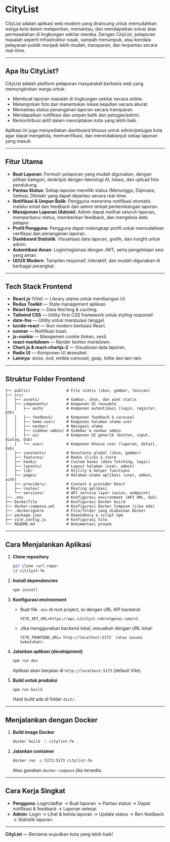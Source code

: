# CityList

CityList adalah aplikasi web modern yang dirancang untuk memudahkan warga kota dalam melaporkan, memantau, dan mendapatkan solusi atas permasalahan di lingkungan sekitar mereka. Dengan CityList, pelaporan masalah seperti infrastruktur rusak, sampah menumpuk, atau kendala pelayanan publik menjadi lebih mudah, transparan, dan terpantau secara real-time.

---

## Apa Itu CityList?

CityList adalah platform pelaporan masyarakat berbasis web yang memungkinkan warga untuk:

- Membuat laporan masalah di lingkungan sekitar secara online.
- Melampirkan foto dan menentukan lokasi kejadian secara akurat.
- Memantau status penanganan laporan secara transparan.
- Mendapatkan notifikasi dan umpan balik dari petugas/admin.
- Berkontribusi aktif dalam menciptakan kota yang lebih baik.

Aplikasi ini juga menyediakan dashboard khusus untuk admin/petugas kota agar dapat mengelola, memverifikasi, dan menindaklanjuti setiap laporan yang masuk.

---

## Fitur Utama

- **Buat Laporan**: Formulir pelaporan yang mudah digunakan, dengan pilihan kategori, deskripsi dengan teknologi AI, lokasi, dan upload foto pendukung.
- **Pantau Status**: Setiap laporan memiliki status (Menunggu, Diproses, Selesai, Ditolak) yang dapat dipantau secara real-time.
- **Notifikasi & Umpan Balik**: Pengguna menerima notifikasi otomatis melalui email dan feedback dari admin terkait perkembangan laporan.
- **Manajemen Laporan (Admin)**: Admin dapat melihat seluruh laporan, memperbarui status, memberikan feedback, dan mengelola data pelapor.
- **Profil Pengguna**: Pengguna dapat melengkapi profil untuk memudahkan verifikasi dan penanganan laporan.
- **Dashboard Statistik**: Visualisasi data laporan, grafik, dan insight untuk admin.
- **Autentikasi Aman**: Login/registrasi dengan JWT, serta pengelolaan sesi yang aman.
- **UI/UX Modern**: Tampilan responsif, interaktif, dan mudah digunakan di berbagai perangkat.

---

## Tech Stack Frontend

- **React.js** (Vite) — Library utama untuk membangun UI.
- **Redux Toolkit** — State management aplikasi.
- **React Query** — Data fetching & caching.
- **Tailwind CSS** — Utility-first CSS framework untuk styling responsif.
- **date-fns** — Utility untuk manipulasi tanggal.
- **lucide-react** — Ikon modern berbasis React.
- **sonner** — Notifikasi toast.
- **js-cookie** — Manajemen cookie (token, sesi).
- **react-markdown** — Render konten markdown.
- **Chart.js & react-chartjs-2** — Visualisasi data laporan.
- **Radix UI** — Komponen UI aksesibel.
- **Lainnya**: axios, zod, embla-carousel, gsap, lottie dan lain-lain.

---

## Struktur Folder Frontend

```
├── public/                # File statis (ikon, gambar, favicon)
├── src/
│   ├── assets/            # Gambar, ikon, dan aset statis
│   ├── components/        # Komponen UI reusable
│   │   ├── auth/          # Komponen autentikasi (login, register, OTP)
│   │   ├── feedback/      # Komponen feedback & carousel
│   │   ├── home-user/     # Komponen halaman utama user
│   │   ├── navbar/        # Navigasi utama
│   │   ├── sidebar-admin/ # Sidebar & navbar admin
│   │   ├── ui/            # Komponen UI generik (button, input, dialog, dsb)
│   │   └── user/          # Komponen khusus user (laporan, detail, dsb)
│   ├── constants/         # Konstanta global (ikon, gambar)
│   ├── features/          # Redux slices & store
│   ├── hooks/             # Custom hooks (data fetching, logic)
│   ├── layouts/           # Layout halaman (user, admin)
│   ├── lib/               # Utility & helper functions
│   ├── pages/             # Halaman utama aplikasi (user, admin, auth)
│   ├── providers/         # Context & provider React
│   ├── routes/            # Routing aplikasi
│   └── services/          # API service layer (axios, endpoint)
├── .env                   # Konfigurasi environment (API URL, dsb)
├── Dockerfile             # Konfigurasi Docker build
├── docker-compose.yml     # Konfigurasi Docker Compose (jika ada)
├── .dockerignore          # File/folder yang diabaikan Docker
├── package.json           # Dependency & script npm
├── vite.config.js         # Konfigurasi Vite
└── README.md              # Dokumentasi proyek
```

---

## Cara Menjalankan Aplikasi

1. **Clone repository**

   ```sh
   git clone <url-repo>
   cd citilyst-fe
   ```

2. **Install dependencies**

   ```sh
   npm install
   ```

3. **Konfigurasi environment**

   - Buat file `.env` di root project, isi dengan URL API backend:

     ```env
     VITE_API_URL=https://api.citilyst.rekrutgenai.com/v1
     ```

   - Jika menggunakan backend lokal, sesuaikan dengan URL lokal:

     ```env
     VITE_FRONTEND_URL=`http://localhost:5173` (atau sesuai kebutuhan).
     ```

4. **Jalankan aplikasi (development)**

   ```sh
   npm run dev
   ```

   Aplikasi akan berjalan di `http://localhost:5173` (default Vite).

5. **Build untuk produksi**

   ```sh
   npm run build
   ```

   Hasil build ada di folder `dist/`.

---

## Menjalankan dengan Docker

1. **Build image Docker**

   ```sh
   docker build -t citylist-fe .
   ```

2. **Jalankan container**

   ```sh
   docker run -p 5173:5173 citylist-fe
   ```

   Atau gunakan `docker-compose` jika tersedia.

---

## Cara Kerja Singkat

- **Pengguna**: Login/daftar → Buat laporan → Pantau status → Dapat notifikasi & feedback → Laporan selesai.
- **Admin**: Login → Lihat & kelola laporan → Update status → Beri feedback → Statistik laporan.

---

**CityList** — Bersama wujudkan kota yang lebih baik!
